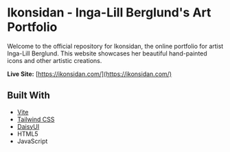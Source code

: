 # Ikonsidan - Inga-Lill Berglund's Art Portfolio

Welcome to the official repository for Ikonsidan, the online portfolio for artist Inga-Lill Berglund. This website showcases her beautiful hand-painted icons and other artistic creations.

**Live Site:** [https://ikonsidan.com/](https://ikonsidan.com/)

## Built With

* [Vite](https://vitejs.dev/)
* [Tailwind CSS](https://tailwindcss.com/)
* [DaisyUI](https://daisyui.com/)
* HTML5
* JavaScript
